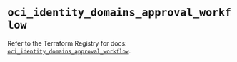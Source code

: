 # `oci_identity_domains_approval_workflow`

Refer to the Terraform Registry for docs: [`oci_identity_domains_approval_workflow`](https://registry.terraform.io/providers/hashicorp/oci/7.19.0/docs/resources/identity_domains_approval_workflow).

